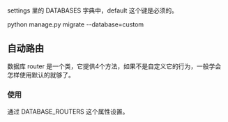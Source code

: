 ##

settings 里的 DATABASES 字典中，default 这个键是必须的。

python manage.py migrate --database=custom

## 自动路由

数据库 router 是一个类，它提供4个方法，如果不是自定义它的行为，一般学会怎样使用默认的就够了。

### 使用

通过 DATABASE_ROUTERS 这个属性设置。
